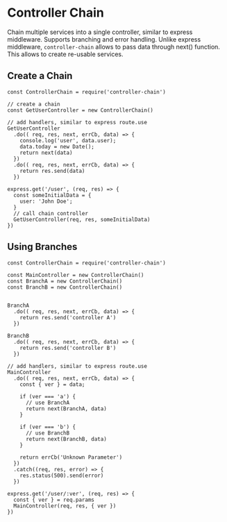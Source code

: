 # Controller Chain

Chain multiple services into a single controller, similar to express middleware. Supports branching and error handling. Unlike express middleware, `controller-chain` allows to pass data through next() function. This allows to create re-usable services.


## Create a Chain 
```
const ControllerChain = require('controller-chain')

// create a chain
const GetUserController = new ControllerChain()

// add handlers, similar to express route.use
GetUserController
  .do(( req, res, next, errCb, data) => {
    console.log('user', data.user);
    data.today = new Date();
    return next(data)
  })
  .do(( req, res, next, errCb, data) => {
    return res.send(data)
  })

express.get('/user', (req, res) => {
  const someInitialData = {
    user: 'John Doe';
  }
  // call chain controller
  GetUserController(req, res, someInitialData)
})

```

## Using Branches

```
const ControllerChain = require('controller-chain')

const MainController = new ControllerChain()
const BranchA = new ControllerChain()
const BranchB = new ControllerChain()


BranchA
  .do(( req, res, next, errCb, data) => {
    return res.send('controller A')
  })

BranchB
  .do(( req, res, next, errCb, data) => {
    return res.send('controller B')
  })

// add handlers, similar to express route.use
MainController
  .do(( req, res, next, errCb, data) => {
    const { ver } = data;

    if (ver === 'a') {
      // use BranchA
      return next(BranchA, data)
    }

    if (ver === 'b') {
      // use BranchB
      return next(BranchB, data)
    }

    return errCb('Unknown Parameter')
  })
  .catch((req, res, error) => {
    res.status(500).send(error)
  })

express.get('/user/:ver', (req, res) => {
  const { ver } = req.params
  MainController(req, res, { ver })
})

```





